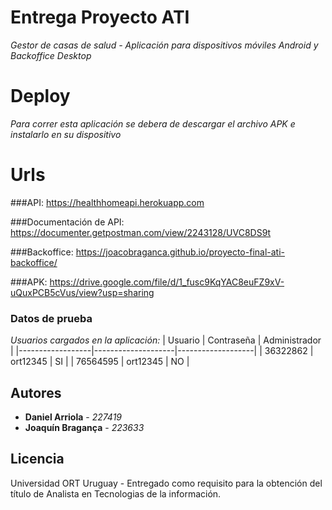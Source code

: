 # Entrega Proyecto ATI

_Gestor de casas de salud - Aplicación para dispositivos móviles Android y Backoffice Desktop_

# Deploy

_Para correr esta aplicación se debera de descargar el archivo APK e instalarlo en su dispositivo_

# Urls

###API: https://healthhomeapi.herokuapp.com

###Documentación de API: https://documenter.getpostman.com/view/2243128/UVC8DS9t

###Backoffice: https://joacobraganca.github.io/proyecto-final-ati-backoffice/

###APK: https://drive.google.com/file/d/1_fusc9KqYAC8euFZ9xV-uQuxPCB5cVus/view?usp=sharing


### Datos de prueba

_Usuarios cargados en la aplicación:_
|     Usuario      |     Contraseña     |    Administrador  |
|------------------|--------------------|-------------------|
|     36322862     |     ort12345       |         SI        |
|     76564595     |     ort12345       |         NO        |

## Autores

- **Daniel Arriola** - _227419_
- **Joaquín Bragança** - _223633_

## Licencia

Universidad ORT Uruguay - Entregado como requisito para la obtención del título de Analista en Tecnologias de la información.
